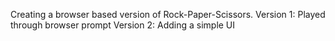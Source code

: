 Creating a browser based version of Rock-Paper-Scissors.
Version 1: Played through browser prompt
Version 2: Adding a simple UI
